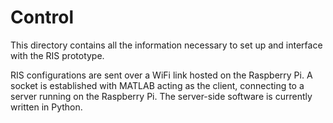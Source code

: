 # Control

This directory contains all the information necessary to set up and interface with the RIS prototype. 

RIS configurations are sent over a WiFi link hosted on the Raspberry Pi. A socket is established with MATLAB acting as the client, connecting to a server running on the Raspberry Pi. The server-side software is currently written in Python. 


